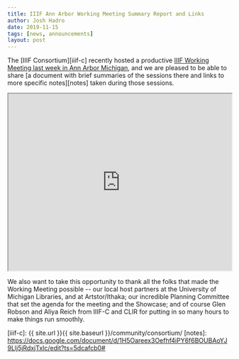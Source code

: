 ```yaml
---
title: IIIF Ann Arbor Working Meeting Summary Report and Links
author: Josh Hadro
date: 2019-11-15
tags: [news, announcements]
layout: post
---
```


The [IIIF Consortium][iiif-c] recently hosted a productive [IIIF Working Meeting last week in Ann Arbor Michigan][ann-arbor], and we are pleased to be able to share [a document with brief summaries of the sessions there and links to more specific notes][notes] taken during those sessions.

<iframe style="width: 100%; height: 400px;" src="https://docs.google.com/document/d/e/2PACX-1vQQQTcIY5viCI3o4mcjErVw8AYYZngaimRUJJGRBOIxTPQl0C7DsMgBfzak9sjE7a4I4xtpTI5dF5c0/pub?embedded=true"></iframe>

We also want to take this opportunity to thank all the folks that made the Working Meeting possible -- our local host partners at the University of Michigan Libraries, and at Artstor/Ithaka; our incredible Planning Committee that set the agenda for the meeting and the Showcase; and of course Glen Robson and Aliya Reich from IIIF-C and CLIR for putting in so many hours to make things run smoothly.

[ann-arbor]: https://iiif.io/event/2019/ann_arbor/
[iiif-c]: {{ site.url }}{{ site.baseurl }}/community/consortium/
[notes]: https://docs.google.com/document/d/1H5Oareex3Oefhf4iPY6f6BOUBAoYJ9Llj5jRdxjTxIc/edit?ts=5dcafcb0#